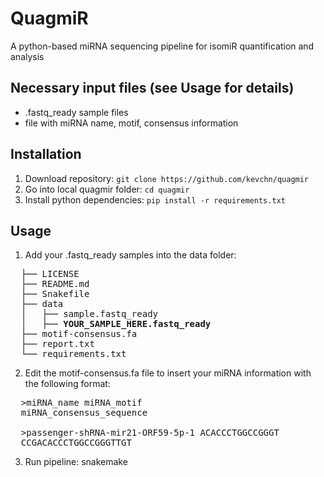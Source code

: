 # QuagmiR
A python-based miRNA sequencing pipeline for isomiR quantification and analysis

## Necessary input files (see Usage for details)
- .fastq_ready sample files
- file with miRNA name, motif, consensus information

## Installation
1. Download repository: `git clone https://github.com/kevchn/quagmir`
2. Go into local quagmir folder: `cd quagmir`
3. Install python dependencies: `pip install -r requirements.txt`

## Usage
<div>

1. Add your .fastq_ready samples into the data folder:

<pre>
  ├── LICENSE
  ├── README.md
  ├── Snakefile
  ├── data
  │   ├── sample.fastq_ready
  │   ├── <b>YOUR_SAMPLE_HERE.fastq_ready</b>
  ├── motif-consensus.fa
  ├── report.txt
  └── requirements.txt
</pre>

2. Edit the motif-consensus.fa file to insert your miRNA information with the following format:

<pre>
  >miRNA_name miRNA_motif
  miRNA_consensus_sequence

  >passenger-shRNA-mir21-ORF59-5p-1 ACACCCTGGCCGGGT
  CCGACACCCTGGCCGGGTTGT
</pre>

3. Run pipeline: snakemake

</div>

